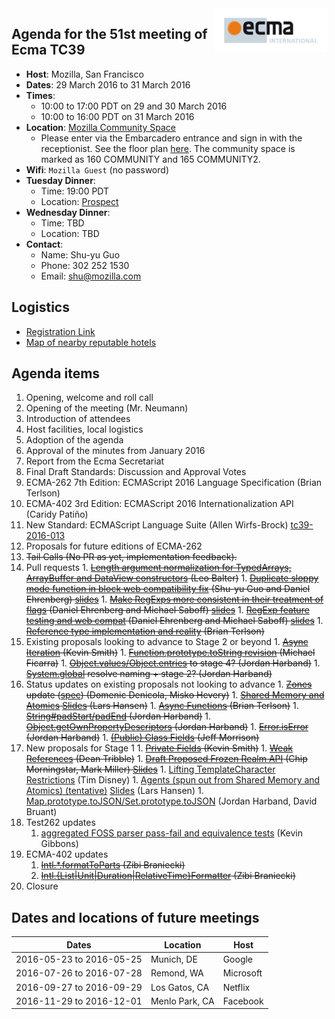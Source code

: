 <img src="../images/Ecma_RVB-003.jpg" align="right" height="70" alt="" />

## Agenda for the 51st meeting of Ecma TC39

- **Host**: Mozilla, San Francisco
- **Dates**: 29 March 2016 to 31 March 2016
- **Times**:
  - 10:00 to 17:00 PDT on 29 and 30 March 2016
  - 10:00 to 16:00 PDT on 31 March 2016
- **Location**: [Mozilla Community Space](https://goo.gl/maps/32s4CAKV5Mw)
  - Please enter via the Embarcadero entrance and sign in with the receptionist. See the floor plan [here](https://wiki.mozilla.org/SF). The community space is marked as 160 COMMUNITY and 165 COMMUNITY2.
- **Wifi**: `Mozilla Guest` (no password)
- **Tuesday Dinner**:
  - Time: 19:00 PDT
  - Location: [Prospect](https://goo.gl/maps/SUFEe4KmSzR2)
- **Wednesday Dinner**:
  - Time: TBD
  - Location: TBD
- **Contact**:
  - Name: Shu-yu Guo
  - Phone: 302 252 1530
  - Email: shu@mozilla.com

## Logistics

- [Registration Link](https://ecma-international.doodle.com/poll/rtqf7p48aaenev92)
- [Map of nearby reputable hotels](https://www.google.com/maps/d/edit?mid=zTBi3gFW4n44.kXv6HNkpTRnE&usp=sharing)

## Agenda items

1. Opening, welcome and roll call
  1. Opening of the meeting (Mr. Neumann)
  1. Introduction of attendees
  1. Host facilities, local logistics
1. Adoption of the agenda
1. Approval of the minutes from January 2016
1. Report from the Ecma Secretariat
1. Final Draft Standards: Discussion and Approval Votes
  1. ECMA-262 7th Edition: ECMAScript 2016 Language Specification (Brian Terlson)
  1. ECMA-402 3rd Edition: ECMAScript 2016 Internationalization API (Caridy Patiño)
  1. New Standard: ECMAScript Language Suite (Allen Wirfs-Brock) [tc39-2016-013](https://github.com/tc39/agendas/blob/master/2016/tc39-2016-013.pdf)
1. Proposals for future editions of ECMA-262
  1. ~~Tail Calls (No PR as yet, implementation feedback).~~
  1. Pull requests
    1. ~~[Length argument normalization for TypedArrays, ArrayBuffer and DataView constructors](https://github.com/tc39/ecma262/pull/410#issuecomment-199472826) (Leo Balter)~~
    1. ~~[Duplicate sloppy mode function in block web compatibility fix](https://github.com/tc39/ecma262/pull/400) (Shu-yu Guo and Daniel Ehrenberg) [slides](https://docs.google.com/presentation/d/1ELM_X4_EMEhcmfiA_AHJ4zw0aKDM8DBxqFOmNsiMHig/edit#slide=id.p)~~
    1. ~~[Make RegExps more consistent in their treatment of flags](https://github.com/tc39/ecma262/issues/489) (Daniel Ehrenberg and Michael Saboff) [slides](https://docs.google.com/presentation/d/1BZiysQL4YMXgexwTmcZTFOD0nxGSAGz7PbzAotoDiGw/edit#slide=id.g127bcf3e41_1_0)~~
    1. ~~[RegExp feature testing and web compat](https://github.com/tc39/ecma262/issues/262) (Daniel Ehrenberg and Michael Saboff) [slides](https://docs.google.com/presentation/d/1BZiysQL4YMXgexwTmcZTFOD0nxGSAGz7PbzAotoDiGw/edit#slide=id.g127bcf3e41_1_10)~~
    1. ~~[Reference type implementation and reality](https://github.com/tc39/ecma262/issues/467) (Brian Terlson)~~
  1. Existing proposals looking to advance to Stage 2 or beyond
    1. ~~[Async Iteration](https://tc39.github.io/proposal-async-iteration/) (Kevin Smith)~~
    1. ~~[Function.prototype.toString revision](http://tc39.github.io/Function-prototype-toString-revision/) (Michael Ficarra)~~
    1. ~~[Object.values/Object.entries](https://github.com/tc39/proposal-object-values-entries/issues/10) to stage 4? (Jordan Harband)~~
    1. ~~[System.global](https://github.com/tc39/proposal-global/) resolve naming + stage 2? (Jordan Harband)~~
  1. Status updates on existing proposals not looking to advance
    1. ~~[Zones](https://github.com/domenic/zones) update ([spec](https://domenic.github.io/zones/)) (Domenic Denicola, Misko Hevery)~~
    1. ~~[Shared Memory and Atomics](https://github.com/tc39/ecmascript_sharedmem) [Slides](https://github.com/tc39/ecmascript_sharedmem/raw/master/tc39/sharedmem-mar-2016.odp) (Lars Hansen)~~
    1. ~~[Async Functions](https://tc39.github.io/ecmascript-asyncawait) (Brian Terlson)~~
    1. ~~[String#padStart/padEnd](https://github.com/tc39/proposal-string-pad-start-end) (Jordan Harband)~~
    1. ~~[Object.getOwnPropertyDescriptors](https://github.com/tc39/proposal-object-getownpropertydescriptors) (Jordan Harband)~~
    1. ~~[Error.isError](https://github.com/ljharb/proposal-is-error) (Jordan Harband)~~
    1. ~~[(Public) Class Fields](https://github.com/jeffmo/es-class-fields-and-static-properties) (Jeff Morrison)~~
  1. New proposals for Stage 1
    1. ~~[Private Fields](https://zenparsing.github.io/es-private-fields/) (Kevin Smith)~~
    1. ~~[Weak References](https://github.com/tc39/proposal-weakrefs) (Dean Tribble)~~
    1. ~~[Draft Proposed Frozen Realm API](https://github.com/FUDCo/frozen-realms) (Chip Morningstar, Mark Miller) [Slides](https://github.com/FUDCo/frozen-realms/blob/master/FrozenRealmsPresentation-2016-03-30.pdf)~~
    1. [Lifting TemplateCharacter Restrictions](https://github.com/disnet/template-literal-revision) (Tim Disney)
    1. [Agents (spun out from Shared Memory and Atomics) (tentative)](https://axis-of-eval.org/shmem/agents-formatted.html) [Slides](https://github.com/tc39/ecmascript_sharedmem/raw/master/tc39/agents-mar-2016.odp) (Lars Hansen)
    1. [Map.prototype.toJSON/Set.prototype.toJSON](https://github.com/DavidBruant/Map-Set.prototype.toJSON) (Jordan Harband, David Bruant)
1. Test262 updates
    1. [aggregated FOSS parser pass-fail and equivalence tests](https://github.com/tc39/test262/pull/559) (Kevin Gibbons)
1. ECMA-402 updates
    1. ~~[Intl.*.formatToParts](https://rawgit.com/zbraniecki/ecma402/format-to-parts-mix/out/index.html) (Zibi Braniecki)~~
    1. ~~[Intl.{List|Unit|Duration|RelativeTime}Formatter](https://github.com/tc39/ecma402/#current-proposals) (Zibi Braniecki)~~
1. Closure

## Dates and locations of future meetings

| Dates                    | Location          | Host       |
|--------------------------|-------------------|------------|
| 2016-05-23 to 2016-05-25 | Munich, DE        | Google     |
| 2016-07-26 to 2016-07-28 | Remond, WA        | Microsoft  |
| 2016-09-27 to 2016-09-29 | Los Gatos, CA     | Netflix    |
| 2016-11-29 to 2016-12-01 | Menlo Park, CA    | Facebook   |
